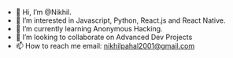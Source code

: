 - 👋 Hi, I’m @Nikhil.
- 👀 I’m interested in Javascript, Python, React.js and React Native. 
- 🌱 I’m currently learning Anonymous Hacking.
- 💞️ I’m looking to collaborate on Advanced Dev Projects
- 📫 How to reach me email: nikhilpahal2001@gmail.com
<!---
Nikhil-pahal-js/Nikhil-pahal-js is a ✨ special ✨ repository because its `README.md` (this file) appears on your GitHub profile.
You can click the Preview link to take a look at your changes.
--->
